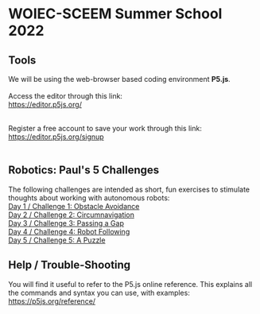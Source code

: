 # WOIEC-SCEEM Summer School 2022

## Tools

We will be using the web-browser based coding environment **P5.js**.<br><br>
Access the editor through this link:<br>
<a href="https://editor.p5js.org/">https://editor.p5js.org/</a><br><br>

Register a free account to save your work through this link: <br>
<a href="https://editor.p5js.org/signup">https://editor.p5js.org/signup</a><br><br>

## Robotics: Paul's 5 Challenges

The following challenges are intended as short, fun exercises to stimulate thoughts about working with autonomous robots:
<br>
<a href="https://github.com/paulodowd/SummerSchool2022/blob/main/Challenge1.md">Day 1 / Challenge 1: Obstacle Avoidance</a><br>
<a href="https://github.com/paulodowd/SummerSchool2022/blob/main/Challenge2.md">Day 2 / Challenge 2: Circumnavigation</a><br>
<a href="https://github.com/paulodowd/SummerSchool2022/blob/main/Challenge3.md">Day 3 / Challenge 3: Passing a Gap</a><br>
<a href="https://github.com/paulodowd/SummerSchool2022/blob/main/Challenge4.md">Day 4 / Challenge 4: Robot Following</a><br>
<a href="https://github.com/paulodowd/SummerSchool2022/blob/main/Challenge5.md">Day 5 / Challenge 5: A Puzzle</a><br>


## Help / Trouble-Shooting

You will find it useful to refer to the P5.js online reference.  This explains all the commands and syntax you can use, with examples:
<a href="https://p5js.org/reference/">https://p5js.org/reference/</a>
